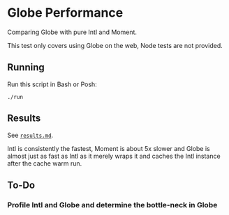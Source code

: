# Globe Performance

Comparing Globe with pure Intl and Moment.

This test only covers using Globe on the web, Node tests are not provided.

## Running

Run this script in Bash or Posh:

`./run`

## Results

See [`results.md`](results.md).

Intl is consistently the fastest, Moment is about 5x slower and Globe
is almost just as fast as Intl as it merely wraps it and caches the Intl
instance after the cache warm run.

## To-Do

### Profile Intl and Globe and determine the bottle-neck in Globe
